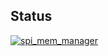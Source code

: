 ## Status

[![spi_mem_manager](https://catalog.flipperzero.one/application/spi_mem_manager/widget)](https://catalog.flipperzero.one/application/spi_mem_manager/page)